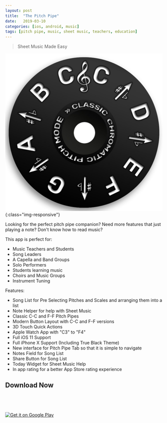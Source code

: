 ```yaml
---
layout: post
title:  "The Pitch Pipe"
date:   2019-03-10
categories: [ios, android, music]
tags: [pitch pipe, music, sheet music, teachers, education]
---
```


> Sheet Music Made Easy

![app-icon](/assets/images/the-pitch-pipe/icon.png){:class="img-responsive"}

Looking for the perfect pitch pipe companion? 
Need more features that just playing a note? 
Don't know how to read music? 

This app is perfect for:
- Music Teachers and Students
- Song Leaders
- A Capella and Band Groups
- Solo Performers
- Students learning music
- Choirs and Music Groups
- Instrument Tuning

Features:
- Song List for Pre Selecting Pitches and Scales and arranging them into a list
- Note Helper for help with Sheet Music 
- Classic C-C and F-F Pitch Pipes
- Modern Button Layout with C-C and F-F versions
- 3D Touch Quick Actions
- Apple Watch App with "C3" to "F4"
- Full iOS 11 Support
- Full iPhone X Support (Including True Black Theme)
- New interface for Pitch Pipe Tab so that it is simple to navigate
- Notes Field for Song List
- Share Button for Song List
- Today Widget for Sheet Music Help
- In app rating for a better App Store rating experience

## Download Now

<a href="https://itunes.apple.com/us/app/the-pitch-pipe/id1244972865?mt=8" style="display:inline-block;overflow:hidden;background:url(https://linkmaker.itunes.apple.com/en-us/badge-lrg.svg?releaseDate=2017-06-12&kind=iossoftware&bubble=apple_music) no-repeat;width:135px;height:40px;"></a>

<a href='https://play.google.com/store/apps/details?id=com.appleeducate.thepitchpipe&hl=en_US&pcampaignid=MKT-Other-global-all-co-prtnr-py-PartBadge-Mar2515-1'><img alt='Get it on Google Play' src='https://play.google.com/intl/en_us/badges/images/generic/en_badge_web_generic.png' width="150" /></a>
